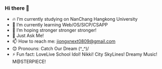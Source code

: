 ### Hi there 👋

- 🔥 I’m currently studying on NanChang Hangkong University
- 🌱 I’m currently learning Web/OS/SICP/CSAPP
- 🤔 I’m hoping stronger stronger stronger!
- 💬 Just Ask Me!
- 📫 How to reach me: jiongxnext0809@gmail.com
- 😊 Pronouns: Catch Our Dream (^_^)/
- ⚡ Fun fact: LoveLive School Idol! Nikki! City SkyLines! Dreamy Music! M@STERPIECE!

